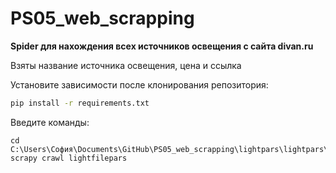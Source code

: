 # PS05_web_scrapping
**Spider для нахождения всех источников освещения с сайта divan.ru**

Взяты название источника освещения, цена и ссылка

Установите зависимости после клонирования репозитория:
```bash
pip install -r requirements.txt
```

Введите команды:
```commandline
cd C:\Users\София\Documents\GitHub\PS05_web_scrapping\lightpars\lightpars\spiders
scrapy crawl lightfilepars
```


